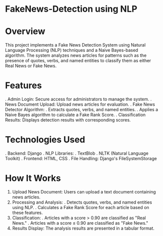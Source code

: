 # FakeNews-Detection using NLP

# Overview
This project implements a Fake News Detection System using Natural Language Processing (NLP) techniques and a Naive Bayes-based algorithm. The system analyzes news articles for patterns such as the presence of quotes, verbs, and named entities to classify them as either Real News or Fake News.

# Features
. Admin Login: Secure access for administrators to manage the system.
. News Document Upload: Upload news articles for evaluation.
. Fake News Detector Algorithm:
  . Extracts quotes, verbs, and named entities.
  . Applies a Naive Bayes algorithm to calculate a Fake Rank Score.
. Classification Results: Displays detection results with corresponding scores.

# Technologies Used
. Backend: Django
. NLP Libraries:
  . TextBlob
  . NLTK (Natural Language Toolkit)
. Frontend: HTML, CSS
. File Handling: Django's FileSystemStorage

# How It Works
1. Upload News Document: Users can upload a text document containing news articles.
2. Processing and Analysis:
    . Detects quotes, verbs, and named entities using NLP.
    . Calculates a Fake Rank Score for each article based on these features.
3. Classification:
    . Articles with a score > 0.90 are classified as "Real News."
    . Articles with a score ≤ 0.90 are classified as "Fake News."
4. Results Display: The analysis results are presented in a tabular format.

